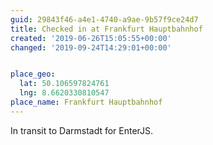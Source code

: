 ```yaml
---
guid: 29843f46-a4e1-4740-a9ae-9b57f9ce24d7
title: Checked in at Frankfurt Hauptbahnhof
created: '2019-06-26T15:05:55+00:00'
changed: '2019-09-24T14:29:01+00:00'


place_geo:
  lat: 50.106597824761
  lng: 8.6620330810547
place_name: Frankfurt Hauptbahnhof
---
```


In transit to Darmstadt for EnterJS. 

